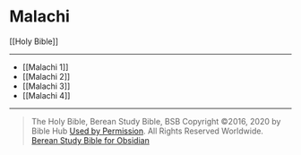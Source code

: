 # Malachi

[[Holy Bible]]

---

- [[Malachi 1]]
- [[Malachi 2]]
- [[Malachi 3]]
- [[Malachi 4]]

---

> The Holy Bible, Berean Study Bible, BSB
> Copyright &copy;2016, 2020 by Bible Hub
> [Used by Permission](https://berean.bible/terms.htm). All Rights Reserved Worldwide.
> [Berean Study Bible for Obsidian](https://github.com/gapmiss/berean-study-bible-for-obsidian)</small>

